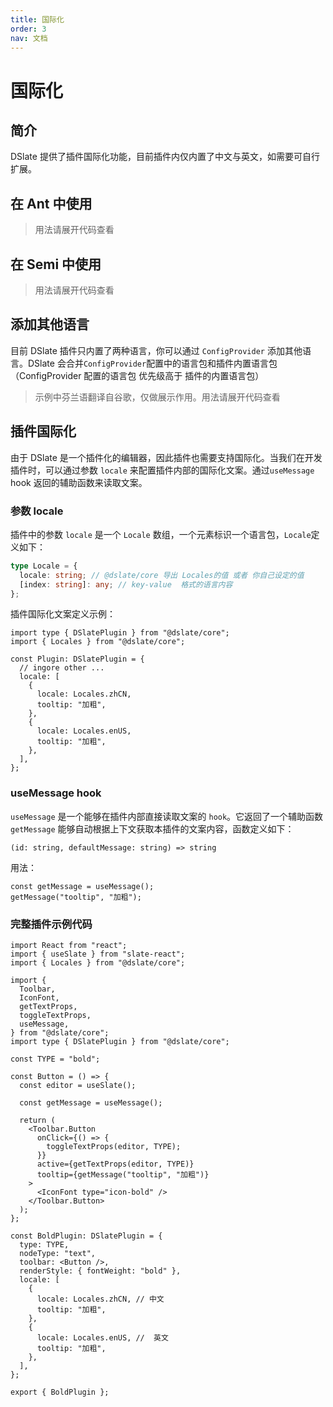 ```yaml
---
title: 国际化
order: 3
nav: 文档
---
```


# 国际化

## 简介

DSlate 提供了插件国际化功能，目前插件内仅内置了中文与英文，如需要可自行扩展。

## 在 Ant 中使用

> 用法请展开代码查看

<code src="../demos/locale-antd.tsx"></code>

## 在 Semi 中使用

> 用法请展开代码查看

<code src="../demos/locale-semi.tsx"></code>

## 添加其他语言

目前 DSlate 插件只内置了两种语言，你可以通过 `ConfigProvider` 添加其他语言。DSlate 会合并`ConfigProvider`配置中的语言包和插件内置语言包 （ConfigProvider 配置的语言包 优先级高于 插件的内置语言包）

> 示例中芬兰语翻译自谷歌，仅做展示作用。用法请展开代码查看

<code src="../demos/locale-other.tsx"></code>

## 插件国际化

由于 DSlate 是一个插件化的编辑器，因此插件也需要支持国际化。当我们在开发插件时，可以通过参数 `locale` 来配置插件内部的国际化文案。通过`useMessage` hook 返回的辅助函数来读取文案。

### 参数 locale

插件中的参数 `locale` 是一个 `Locale` 数组，一个元素标识一个语言包，`Locale`定义如下：

```ts | pure
type Locale = {
  locale: string; // @dslate/core 导出 Locales的值 或者 你自己设定的值
  [index: string]: any; // key-value  格式的语言内容
};
```

插件国际化文案定义示例：

```tsx | pure
import type { DSlatePlugin } from "@dslate/core";
import { Locales } from "@dslate/core";

const Plugin: DSlatePlugin = {
  // ingore other ...
  locale: [
    {
      locale: Locales.zhCN,
      tooltip: "加粗",
    },
    {
      locale: Locales.enUS,
      tooltip: "加粗",
    },
  ],
};
```

### useMessage hook

`useMessage` 是一个能够在插件内部直接读取文案的 `hook`。它返回了一个辅助函数 `getMessage` 能够自动根据上下文获取本插件的文案内容，函数定义如下：

`(id: string, defaultMessage: string) => string`

用法：

```tsx | pure
const getMessage = useMessage();
getMessage("tooltip", "加粗");
```

### 完整插件示例代码

```tsx | pure
import React from "react";
import { useSlate } from "slate-react";
import { Locales } from "@dslate/core";

import {
  Toolbar,
  IconFont,
  getTextProps,
  toggleTextProps,
  useMessage,
} from "@dslate/core";
import type { DSlatePlugin } from "@dslate/core";

const TYPE = "bold";

const Button = () => {
  const editor = useSlate();

  const getMessage = useMessage();

  return (
    <Toolbar.Button
      onClick={() => {
        toggleTextProps(editor, TYPE);
      }}
      active={getTextProps(editor, TYPE)}
      tooltip={getMessage("tooltip", "加粗")}
    >
      <IconFont type="icon-bold" />
    </Toolbar.Button>
  );
};

const BoldPlugin: DSlatePlugin = {
  type: TYPE,
  nodeType: "text",
  toolbar: <Button />,
  renderStyle: { fontWeight: "bold" },
  locale: [
    {
      locale: Locales.zhCN, // 中文
      tooltip: "加粗",
    },
    {
      locale: Locales.enUS, //  英文
      tooltip: "加粗",
    },
  ],
};

export { BoldPlugin };
```
